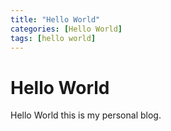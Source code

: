 ```yaml
---
title: "Hello World"
categories: [Hello World]
tags: [hello world]
---
```


# Hello World

Hello World this is my personal blog.
